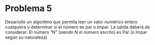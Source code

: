 # Problema 5

Desarrolle un algoritmo que permita leer un valor numérico entero cualquiera y determinar si el número es par o impar. La salida deberá de considerar: El número “N” (siendo N el número escrito) es Par (o Impar según su naturaleza)
